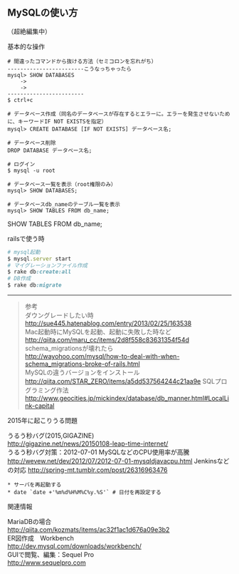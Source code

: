 
## MySQLの使い方

（超絶編集中）


基本的な操作
```
# 間違ったコマンドから抜ける方法（セミコロンを忘れがち）
------------------------こうなっちゃったら
mysql> SHOW DATABASES
    ->
    ->
------------------------
$ ctrl+c

# データベース作成（同名のデータベースが存在するとエラーに。エラーを発生させないために、キーワードIF NOT EXISTSを指定）
mysql> CREATE DATABASE [IF NOT EXISTS] データベース名;

# データベース削除
DROP DATABASE データベース名;

# ログイン
$ mysql -u root

# データベース一覧を表示（root権限のみ）
mysql> SHOW DATABASES;

# データベースdb_nameのテーブル一覧を表示
mysql> SHOW TABLES FROM db_name;
```



SHOW TABLES FROM db_name;



railsで使う時
```Ruby
# mysql起動
$ mysql.server start
# マイグレーションファイル作成
$ rake db:create:all
# DB作成
$ rake db:migrate
```



- - -

> 参考  
ダウングレードしたい時  
http://sue445.hatenablog.com/entry/2013/02/25/163538  
Mac起動時にMySQLを起動、起動に失敗した時など  
http://qiita.com/maru_cc/items/2d8f558c83631354f54d  
schema_migrationsが壊れたら  
http://wayohoo.com/mysql/how-to-deal-with-when-schema_migrations-broke-of-rails.html  
MySQLの違うバージョンをインストール  
http://qiita.com/STAR_ZERO/items/a5dd537564244c21aa9e
SQLプログラミング作法
http://www.geocities.jp/mickindex/database/db_manner.html#LocalLink-capital

2015年に起こりうる問題  
>  
うるう秒バグ(2015,GIGAZINE)  
http://gigazine.net/news/20150108-leap-time-internet/  
うるう秒バグ対策：2012-07-01 MySQLなどのCPU使用率が高騰  
http://wevew.net/dev/2012/07/2012-07-01-mysqldjavacpu.html
Jenkinsなどの対応
http://spring-mt.tumblr.com/post/26316963476  
```  
* サーバを再起動する  
* date `date +'%m%d%H%M%C%y.%S'` # 日付を再設定する  
```  

関連情報  
>  
MariaDBの場合  
http://qiita.com/kozmats/items/ac32f1ac1d676a09e3b2  
ER図作成　Workbench  
http://dev.mysql.com/downloads/workbench/  
GUIで閲覧、編集：Sequel Pro  
http://www.sequelpro.com  


